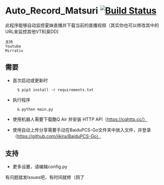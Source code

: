 Auto_Record_Matsuri [![Build Status](https://travis-ci.org/fzxiao233/Auto_Record_Matsuri.svg?branch=master)](https://travis-ci.org/fzxiao233/Auto_Record_Matsuri)
====
此程序能够自动监控夏妹直播并下载当前的直播视频（其实你也可以修改其中的URL来监控其他VTB[臭DD]

    支持
    Youtube
    Mirrativ
    

需要
------
- 首次启动或更新时

	    $ pip3 install -r requirements.txt
- 执行程序

	    & python main.py
	    
- 使用机器人需要下载酷Q Air 并安装 HTTP API（https://cqhttp.cc/）

- 使用自动上传分享需要手动在BaiduPCS-Go文件夹中放入文件，并登录（https://github.com/iikira/BaiduPCS-Go）

支持
------
- 更多设置，请编辑config.py


有问题就发Issues吧，有时间就修（鸽了

